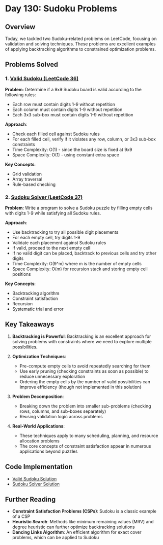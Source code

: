 # Day 130: Sudoku Problems

## Overview

Today, we tackled two Sudoku-related problems on LeetCode, focusing on validation and solving techniques. These problems are excellent examples of applying backtracking algorithms to constrained optimization problems.

## Problems Solved

### 1. [Valid Sudoku (LeetCode 36)](https://leetcode.com/problems/valid-sudoku/)

**Problem**: Determine if a 9x9 Sudoku board is valid according to the following rules:

- Each row must contain digits 1-9 without repetition
- Each column must contain digits 1-9 without repetition
- Each 3x3 sub-box must contain digits 1-9 without repetition

**Approach**:

- Check each filled cell against Sudoku rules
- For each filled cell, verify if it violates any row, column, or 3x3 sub-box constraints
- Time Complexity: O(1) - since the board size is fixed at 9x9
- Space Complexity: O(1) - using constant extra space

**Key Concepts**:

- Grid validation
- Array traversal
- Rule-based checking

### 2. [Sudoku Solver (LeetCode 37)](https://leetcode.com/problems/sudoku-solver/)

**Problem**: Write a program to solve a Sudoku puzzle by filling empty cells with digits 1-9 while satisfying all Sudoku rules.

**Approach**:

- Use backtracking to try all possible digit placements
- For each empty cell, try digits 1-9
- Validate each placement against Sudoku rules
- If valid, proceed to the next empty cell
- If no valid digit can be placed, backtrack to previous cells and try other digits
- Time Complexity: O(9^m) where m is the number of empty cells
- Space Complexity: O(m) for recursion stack and storing empty cell positions

**Key Concepts**:

- Backtracking algorithm
- Constraint satisfaction
- Recursion
- Systematic trial and error

## Key Takeaways

1. **Backtracking is Powerful**: Backtracking is an excellent approach for solving problems with constraints where we need to explore multiple possibilities.

2. **Optimization Techniques**:

   - Pre-compute empty cells to avoid repeatedly searching for them
   - Use early pruning (checking constraints as soon as possible) to reduce unnecessary exploration
   - Ordering the empty cells by the number of valid possibilities can improve efficiency (though not implemented in this solution)

3. **Problem Decomposition**:

   - Breaking down the problem into smaller sub-problems (checking rows, columns, and sub-boxes separately)
   - Reusing validation logic across problems

4. **Real-World Applications**:
   - These techniques apply to many scheduling, planning, and resource allocation problems
   - The core concepts of constraint satisfaction appear in numerous applications beyond puzzles

## Code Implementation

- [Valid Sudoku Solution](./Leetcode_36.cpp)
- [Sudoku Solver Solution](./Leetcode_37.cpp)

## Further Reading

- **Constraint Satisfaction Problems (CSPs)**: Sudoku is a classic example of a CSP
- **Heuristic Search**: Methods like minimum remaining values (MRV) and degree heuristic can further optimize backtracking solutions
- **Dancing Links Algorithm**: An efficient algorithm for exact cover problems, which can be applied to Sudoku
